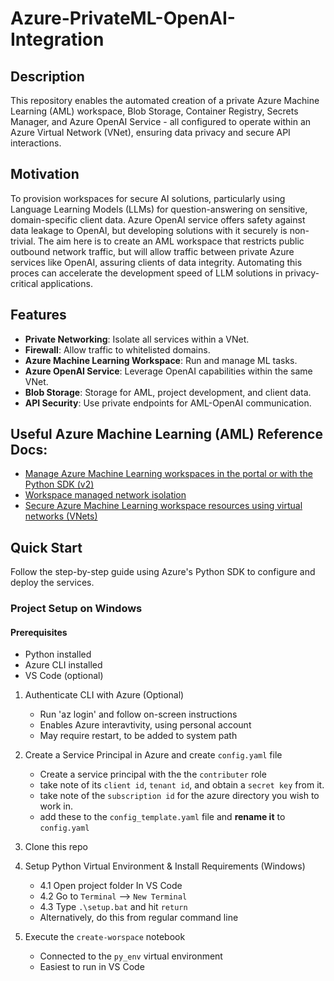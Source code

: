 
# Azure-PrivateML-OpenAI-Integration

## Description
This repository enables the automated creation of a private Azure Machine Learning (AML) workspace, Blob Storage, Container Registry, Secrets Manager, and Azure OpenAI Service - all configured to operate within an Azure Virtual Network (VNet), ensuring data privacy and secure API interactions.

## Motivation
 To provision workspaces for secure AI solutions, particularly using Language Learning Models (LLMs) for question-answering on sensitive, domain-specific client data. Azure OpenAI service offers safety against data leakage to OpenAI, but developing solutions with it securely is non-trivial. The aim here is to create an AML workspace that restricts public outbound network traffic, but will allow traffic between private Azure services like OpenAI, assuring clients of data integrity. Automating this proces can accelerate the development speed of LLM solutions in privacy-critical applications.


## Features
- **Private Networking**: Isolate all services within a VNet.
- **Firewall**: Allow traffic to whitelisted domains.
- **Azure Machine Learning Workspace**: Run and manage ML tasks.
- **Azure OpenAI Service**: Leverage OpenAI capabilities within the same VNet.
- **Blob Storage**: Storage for AML, project development, and client data.
- **API Security**: Use private endpoints for AML-OpenAI communication.


## Useful Azure Machine Learning (AML) Reference Docs:
- [Manage Azure Machine Learning workspaces in the portal or with the Python SDK (v2)][1]
- [Workspace managed network isolation][2]
- [Secure Azure Machine Learning workspace resources using virtual networks (VNets)][3]

[1]: https://learn.microsoft.com/en-us/azure/machine-learning/how-to-manage-workspace?view=azureml-api-2&tabs=azure-portal
[2]: https://learn.microsoft.com/en-us/azure/machine-learning/how-to-managed-network?view=azureml-api-2&tabs=python
[3]: https://learn.microsoft.com/en-us/azure/machine-learning/how-to-network-security-overview?view=azureml-api-2



## Quick Start
Follow the step-by-step guide using Azure's Python SDK to configure and deploy the services.


### Project Setup on Windows

#### Prerequisites
- Python installed
- Azure CLI installed
- VS Code (optional)

1. Authenticate CLI with Azure (Optional)
    - Run 'az login' and follow on-screen instructions
    - Enables Azure interavtivity, using personal account
    - May require restart, to be added to system path

2. Create a Service Principal in Azure and create `config.yaml` file
    - Create a service principal with the the `contributer` role
    - take note of its `client id`, `tenant id`, and obtain a `secret key` from it.
    - take note of the `subscription id` for the azure directory you wish to work in.
    - add these to the `config_template.yaml` file and **rename it** to `config.yaml`

3. Clone this repo

4. Setup Python Virtual Environment & Install Requirements (Windows)
    - 4.1 Open project folder In VS Code
    - 4.2 Go to `Terminal` --> `New Terminal`
    - 4.3 Type `.\setup.bat` and hit `return`
    - Alternatively, do this from regular command line

5. Execute the `create-worspace` notebook
    - Connected to the `py_env` virtual environment
    - Easiest to run in VS Code
    